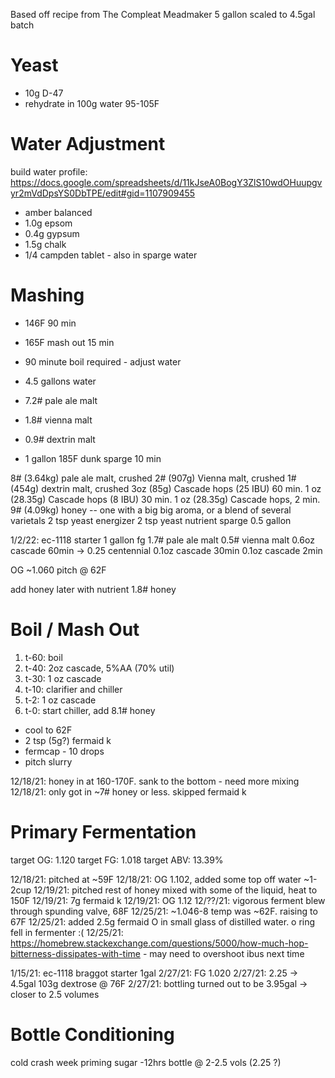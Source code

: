 Based off recipe from The Compleat Meadmaker
5 gallon scaled to 4.5gal batch

# Yeast
- 10g D-47
- rehydrate in 100g water 95-105F

# Water Adjustment
build water profile: https://docs.google.com/spreadsheets/d/11kJseA0BogY3ZlS10wdOHuupgvyr2mVdDpsYS0DbTPE/edit#gid=1107909455
- amber balanced
- 1.0g epsom
- 0.4g gypsum
- 1.5g chalk
- 1/4 campden tablet - also in sparge water

# Mashing
- 146F 90 min
- 165F mash out 15 min
- 90 minute boil required - adjust water

- 4.5 gallons water
- 7.2# pale ale malt
- 1.8# vienna malt
- 0.9# dextrin malt

- 1 gallon 185F dunk sparge 10 min

8# (3.64kg) pale ale malt, crushed
2# (907g) Vienna malt, crushed
1# (454g) dextrin malt, crushed
3oz (85g) Cascade hops (25 IBU) 60 min.
1 oz (28.35g) Cascade hops (8 IBU) 30 min.
1 oz (28.35g) Cascade hops, 2 min.
9# (4.09kg) honey -- one with a big big aroma, or a blend of several varietals
2 tsp yeast energizer
2 tsp yeast nutrient
sparge 0.5 gallon


1/2/22: ec-1118 starter
1 gallon fg
1.7# pale ale malt
0.5# vienna malt
0.6oz cascade 60min -> 0.25 centennial
0.1oz cascade 30min
0.1oz cascade 2min

OG ~1.060
pitch @ 62F

add honey later with nutrient
1.8# honey



# Boil / Mash Out
1. t-60: boil
2. t-40: 2oz cascade, 5%AA (70% util)
3. t-30: 1 oz cascade
4. t-10: clarifier and chiller
5. t-2: 1 oz cascade
6. t-0: start chiller, add 8.1# honey

- cool to 62F
- 2 tsp (5g?) fermaid k
- fermcap - 10 drops
- pitch slurry

12/18/21: honey in at 160-170F. sank to the bottom - need more mixing
12/18/21: only got in ~7# honey or less. skipped fermaid k

# Primary Fermentation
target OG: 1.120
target FG: 1.018
target ABV: 13.39%

12/18/21: pitched at ~59F
12/18/21: OG 1.102, added some top off water ~1-2cup
12/19/21: pitched rest of honey mixed with some of the liquid, heat to 150F
12/19/21: 7g fermaid k
12/19/21: OG 1.12
12/??/21: vigorous ferment blew through spunding valve, 68F
12/25/21: ~1.046-8 temp was ~62F. raising to 67F
12/25/21: added 2.5g fermaid O in small glass of distilled water. o ring fell in fermenter :(
12/25/21: https://homebrew.stackexchange.com/questions/5000/how-much-hop-bitterness-dissipates-with-time - may need to overshoot ibus next time

1/15/21: ec-1118 braggot starter 1gal
2/27/21: FG 1.020
2/27/21: 2.25 -> 4.5gal 103g dextrose @ 76F
2/27/21: bottling turned out to be 3.95gal -> closer to 2.5 volumes


# Bottle Conditioning
cold crash week
priming sugar -12hrs
bottle @ 2-2.5 vols (2.25  ?)


